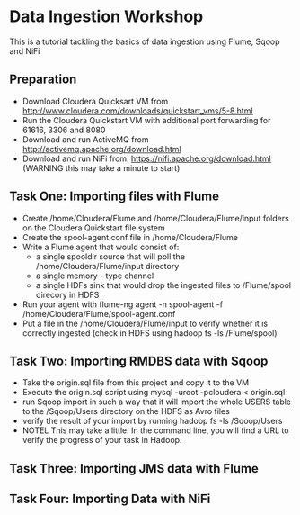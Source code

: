 # Data Ingestion Workshop

This is a tutorial tackling the basics of data ingestion using Flume, Sqoop and NiFi

## Preparation

- Download Cloudera Quicksart VM from http://www.cloudera.com/downloads/quickstart_vms/5-8.html
- Run the Cloudera Quickstart VM with additional port forwarding for 61616, 3306 and 8080
- Download and run ActiveMQ from http://activemq.apache.org/download.html
- Download and run NiFi from: https://nifi.apache.org/download.html (WARNING this may take a minute to start)

## Task One: Importing files with Flume

- Create /home/Cloudera/Flume and /home/Cloudera/Flume/input folders on the Cloudera Quickstart file system
- Create the spool-agent.conf file in /home/Cloudera/Flume
- Write a Flume agent that would consist of:
  - a single spooldir source that will poll the /home/Cloudera/Flume/input directory
  - a single memory - type channel
  - a single HDFs sink that would drop the ingested files to /Flume/spool direcory in HDFS
- Run your agent with flume-ng agent -n spool-agent -f /home/Cloudera/Flume/spool-agent.conf
- Put a file in the /home/Cloudera/Flume/input to verify whether it is correctly ingested (check in HDFS using hadoop fs -ls /Flume/spool)

## Task Two: Importing RMDBS data with Sqoop

- Take the origin.sql file from this project and copy it to the VM
- Execute the origin.sql script using mysql -uroot -pcloudera < origin.sql
- run Sqoop import in such a way that it will import the whole USERS table to the /Sqoop/Users directory on the HDFS as Avro files
- verify the result of your import by running hadoop fs -ls /Sqoop/Users
- NOTEL This may take a little. In the command line, you will find a URL to verify the progress of your task in Hadoop.

## Task Three: Importing JMS data with Flume

## Task Four: Importing Data with NiFi
